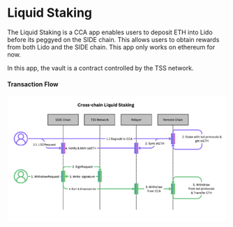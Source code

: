 # Liquid Staking

The Liquid Staking is a CCA app enables users to deposit ETH into Lido before its peggyed on the SIDE chain. This allows users to obtain rewards from both Lido and the SIDE chain. This app only works on ethereum for now.

In this app, the vault is a contract controlled by the TSS network.

#### Transaction Flow
![flow](./liquid_staking_workflow.png)
